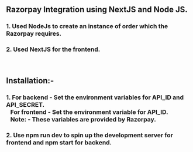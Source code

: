 ## Razorpay Integration using NextJS and Node JS.
### 1. Used NodeJs to create an instance of order which the Razorpay requires.
### 2. Used NextJS for the frontend.

<br>

## Installation:-
### 1. For backend - Set the environment variables for API_ID and API_SECRET. <br/> &nbsp;&nbsp;  For frontend - Set the environment variable for API_ID. <br/>&nbsp;&nbsp; Note: - These variables are provided by Razorpay.
### 2. Use npm run dev to spin up the development server for frontend and npm start for backend.
